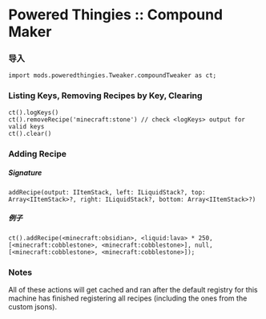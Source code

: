 # Powered Thingies :: Compound Maker

### 导入

```zenscript
import mods.poweredthingies.Tweaker.compoundTweaker as ct;
```

### Listing Keys, Removing Recipes by Key, Clearing

```zenscript
ct().logKeys()
ct().removeRecipe('minecraft:stone') // check <logKeys> output for valid keys
ct().clear()
```

### Adding Recipe

##### Signature

```zenscript
addRecipe(output: IItemStack, left: ILiquidStack?, top: Array<IItemStack>?, right: ILiquidStack?, bottom: Array<IItemStack>?)
```

##### 例子

```zenscript
ct().addRecipe(<minecraft:obsidian>, <liquid:lava> * 250, [<minecraft:cobblestone>, <minecraft:cobblestone>], null, [<minecraft:cobblestone>, <minecraft:cobblestone>]);
```

### Notes

All of these actions will get cached and ran after the default registry for this machine has finished registering all recipes (including the ones from the custom jsons).